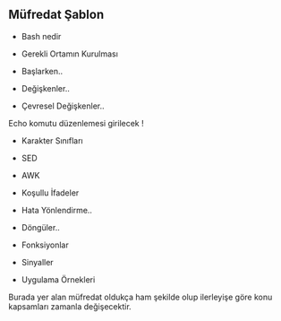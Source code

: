 Müfredat Şablon
-

- Bash nedir

- Gerekli Ortamın Kurulması  

- Başlarken..

- Değişkenler..
+ Çevresel Değişkenler..

Echo komutu düzenlemesi girilecek !

- Karakter Sınıfları

- SED

- AWK

- Koşullu İfadeler

- Hata Yönlendirme..

- Döngüler..

- Fonksiyonlar

- Sinyaller

- Uygulama Örnekleri

Burada yer alan müfredat oldukça ham şekilde olup ilerleyişe göre konu kapsamları zamanla değişecektir.
